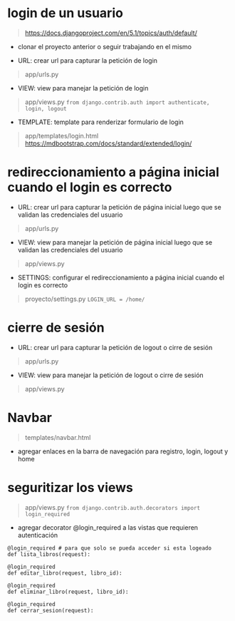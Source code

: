 # login de un usuario
> https://docs.djangoproject.com/en/5.1/topics/auth/default/

* clonar el proyecto anterior o seguir trabajando en el mismo

* URL: crear url para capturar la petición de login
> app/urls.py

* VIEW: view para manejar la petición de login
> app/views.py
`from django.contrib.auth import authenticate, login, logout`

* TEMPLATE: template para renderizar formulario de login
> app/templates/login.html
> https://mdbootstrap.com/docs/standard/extended/login/

# redireccionamiento a página inicial cuando el login es correcto

* URL: crear url para capturar la petición de página inicial luego que se validan las credenciales del usuario
> app/urls.py

* VIEW: view para manejar la petición de página inicial luego que se validan las credenciales del usuario
> app/views.py

* SETTINGS: configurar el redireccionamiento a página inicial cuando el login es correcto
> proyecto/settings.py
`LOGIN_URL = /home/`

# cierre de sesión

* URL: crear url para capturar la petición de logout o cirre de sesión
> app/urls.py

* VIEW: view para manejar la petición de logout o cirre de sesión
> app/views.py

# Navbar
> templates/navbar.html
* agregar enlaces en la barra de navegación para registro, login, logout y home

# seguritizar los views
> app/views.py
`from django.contrib.auth.decorators import login_required`

* agregar decorator @login_required a las vistas que requieren autenticación
```
@login_required # para que solo se pueda acceder si esta logeado
def lista_libros(request):

@login_required    
def editar_libro(request, libro_id):

@login_required    
def eliminar_libro(request, libro_id):

@login_required
def cerrar_sesion(request):
```
